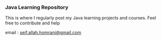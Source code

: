 ### Java Learning Repository

This is where I regularly post my Java learning projects and courses. 
Feel free to contribute and help 

email : seif.allah.homrani@gmail.com